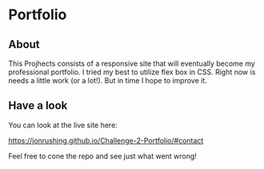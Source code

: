 # Portfolio

## About 
This Projhects consists of a responsive site that will eventually become my professional portfolio. I tried my best to utilize flex box in CSS. Right now is needs a little work (or a lot!). But in time I hope to improve it. 

## Have a look

You can look at the live site here:

https://jonrushing.github.io/Challenge-2-Portfolio/#contact

Feel free to cone the repo and see just what went wrong!

